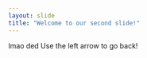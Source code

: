 ```yaml
---
layout: slide
title: "Welcome to our second slide!"
---
```

lmao ded
Use the left arrow to go back!
